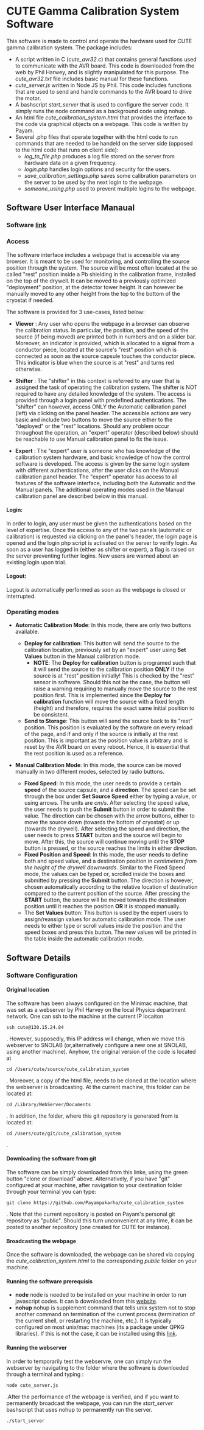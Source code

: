 # CUTE Gamma Calibration System Software
This software is made to control and operate the hardware used for CUTE gamma calibration system. The package includes: 

* A script written in C (_cute_avr32.c_) that contains general functions used to communicate with the AVR board. This code is downloaded from the web by Phil Harwey, and is slightly manipulated for this purpose. The _cute_avr32.txt_ file includes basic manual for these functions.
* _cute_server.js_ written in Node JS by Phil. This code includes functions that are used to send and handle commands to the AVR board to drive the motor. 
* A bashscript _start_server_ that is used to configure the server code. It simply runs the node command as a background code using nohup. 
* An html file _cute_calibration_system.html_ that provides the interface to the code via graphical objects on a webpage. This code is written by Payam. 
* Several .php files that operate together with the html code to run commands that are needed to be handeld on the server side (opposed to the html code that runs on client side): 
	* _log_to_file.php_ produces a log file stored on the server from hardware data on a given frequency.
	* _login.php_ handles login options and security for the users.
	* _save_calibration_settings.php_ saves some calibration parameters on the server to be used by the next login to the webpage. 
	* _someone_using.php_ used to prevent multiple logins to the webpage. 

## Software User Interface Manaual 

### Software [link](http://130.15.24.84/cute_calibration_system.html)

### Access
The software interface includes a webpage that is accessible via any browser. It is meant to be used for monitoring, and controlling the source position through the system. The source will be most often located at the so called "rest" position inside a Pb shielding in the calibration frame, installed on the top of the drywell. It can be moved to a previously optimized "deployment" position, at the detector tower height. It can however be manually moved to any other height from the top to the bottom of the cryostat if needed. 

The software is provided for 3 use-cases, listed below: 

* **Viewer** : Any user who opens the webpage in a browser can observe the calibration status. In particular, the position, and the speed of the source (if being moved) are printed both in numbers and on a slider bar. Moreover, an indicator is provided, which is allocated to a signal from a conductor piece, located at the source's "rest" position which is connected as soon as the source capsule touches the conductor piece. This indicator is blue when the source is at "rest" and turns red otherwise.  

* **Shifter** : The "shifter" in this context is referred to any user that is assigned the task of operating the calibration system. The shifter is NOT required to have any detailed knowledge of the system. The access is provided through a login panel with predefined authentications. The "shifter" can however, access ONLY the Automatic calibration panel (left) via clicking on the panel header. The accessible actions are very basic and include two buttons to move the source either to the "deployed" or the "rest" locations. Should any problem occur throughout the operation, an "expert" operator (described below) should be reachable to use Manual calibration panel to fix the issue. 

* **Expert** : The "expert" user is someone who has knowledge of the calibration system hardware, and basic knowledge of how the control software is developed. The access is given by the same login system with different authentications, after the user clicks on the Manual calibration panel header. The "expert" operator has access to all features of the software interface, including both the Automatic and the Manual panels. The additional operating modes used in the Manual calibration panel are described below in this manual. 

#### Login:
In order to login, any user must be given the authentications based on the level of expertise. Once the access to any of the two panels (automatic or calibration) is requested via clicking on the panel's header, the login page is opened and the login php script is activated on the server to verify login. As soon as a user has logged in (either as shifter or expert), a flag is raised on the server preventing further logins. New users are warned about an existing login upon trial.

#### Logout:
Logout is automatically performed as soon as the webpage is closed or interrupted. 

### Operating modes

* **Automatic Calibration Mode**: In this mode, there are only two buttons available. 
	* **Deploy for calibration**: This button will send the source to the calibration location, previously set by an "expert" user using **Set Values** button in the Manual calibration mode. 
		* **NOTE**: The **Deploy for calibration** button is programed such that it will send the source to the calibration position **ONLY** if the source is at "rest" position initially! This is checked by the "rest" sensor in software. Should this not be the case, the button will raise a warning requiring to manually move the source to the rest position first. This is implemented since the **Deploy for calibration** function will move the source with a fixed length (height) and therefore, requires the exact same initial position to be consistent.  
	* **Send to Storage**: This button will send the source back to its "rest" position. This position is evaluated by the software on every reload of the page, and if and only if the source is initially at the rest position. This is important as the position value is arbitrary and is reset by the AVR board on every reboot. Hence, it is essential that the rest position is used as a reference. 

* **Manual Calibration Mode**: In this mode, the source can be moved manually in two different modes, selected by radio buttons. 
	* **Fixed Speed**: In this mode, the user needs to provide a certain **speed** of the source capsule, and a **direction**. The speed can be set through the box under **Set Source Speed** either by typing a value, or using arrows. The units are _cm/s_. After selecting the speed value, the user needs to push the **Submit** button in order to submit the value. The direction can be chosen with the arrow buttons, either to move the source down (towards the bottom of cryostat) or up (towards the drywell). After selecting the speed and direction, the user needs to press **START** button and the source will begin to move. After this, the source will continue moving until the **STOP** button is pressed, or the source reaches the limits in either direction.
	* **Fixed Position and Speed**: In this mode, the user needs to define both and speed value, and a destination position in _centimeters from the height of the drywell downwards_. Similar to the Fixed Speed mode, the values can be typed or, scrolled inside the boxes and submitted by pressing the **Submit** button. The direction is however, chosen automatically according to the relative location of destination compared to the current position of the source. After pressing the **START** button, the source will be moved towards the destination position until it reaches the position **OR** it is stopped manually. 
	* The **Set Values** button: This button is used by the expert users to assign/reassign values for automatic calibration mode. The user needs to either type or scroll values inside the position and the speed boxes and press this button. The new values will be printed in the table inside the automatic calibration mode.
	

	
## Software Details 

### Software Configuration

#### Original location
The software has been always configured on the Minimac machine, that was set as a webserver by Phil Harvey on the local Physics department network. One can ssh to the machine at the current IP locaiton 

```
ssh cute@130.15.24.84
``` 
. However, supposedly, this IP address will change, when we move this webserver to SNOLAB (or,alternatively configure a new one at SNOLAB, using another machine). Anyhow, the original version of the code is located at 

``` 
cd /Users/cute/source/cute_calibration_system
```
. Moreover, a copy of the html file, needs to be cloned at the location where the webserver is broadcasting. At the current machine, this folder can be located at:

```
cd /Library/WebServer/Documents
```
. In addition, the folder, where this git repository is generated from is located at: 

```
cd /Users/cute/git/cute_calibration_system
```
.

#### Downloading the software from git 
The software can be simply downloaded from this linke, using the green button "clone or download" above. Alternatively, if you have "git" configured at your machine, after navigation to your destination folder through your terminal you can type: 

```
git clone https://github.com/Payampakarha/cute_calibration_system
```
. Note that the current repository is posted on Payam's personal git repository as "public". Should this turn unconvenient at any time, it can be posted to another repository (one created for CUTE for instance). 

#### Broadcasting the webpage
Once the software is downloaded, the webpage can be shared via copying the _cute_calibration_system.html_ to the corresponding _public_ folder on your machine. 

#### Running the software prerequisis
*  **node** node is needed to be installed on your machine in order to run javascript codes. It can b downloaded from this [website](https://nodejs.org/en/download/). 
*  **nohup** nohup is supplement command that tells unix system not to stop another command on termination of the current process (termination of the current shell, or restarting the machine, etc.). It is typically configured on most unix/mac machines (its a package under QPKG libraries). If this is not the case, it can be installed using this [link](https://support.elephantdrive.com/hc/en-us/articles/205535738-How-to-install-the-ElephantDrive-QPKG-). 


#### Running the webserver
In order to temporarily test the webservre, one can simply run the webserver by navigating to the folder where the software is downloeded through a terminal and typing :
```
node cute_server.js
```
.After the performance of the webpage is verified, and if you want to permanently broadcast the webpage, you can run the _start_server_ bashscript that uses nohup to permanently run the server. 
```
./start_server
```


